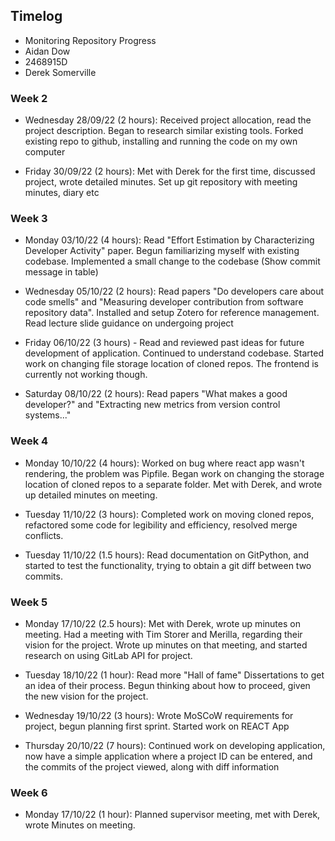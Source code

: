 ## Timelog

* Monitoring Repository Progress
* Aidan Dow
* 2468915D
* Derek Somerville


### Week 2
* Wednesday 28/09/22 (2 hours): Received project allocation, read the project description. Began to research similar existing tools. Forked existing repo to github, installing and running the code on my own computer

* Friday 30/09/22 (2 hours): Met with Derek for the first time, discussed project, wrote detailed minutes. Set up git repository with meeting minutes, diary etc


### Week 3
* Monday 03/10/22 (4 hours): Read "Effort Estimation by Characterizing Developer Activity" paper. Begun familiarizing myself with existing codebase. Implemented a small change to the codebase (Show commit message in table)

* Wednesday 05/10/22 (2 hours): Read papers "Do developers care about code smells" and "Measuring developer contribution from software repository data". Installed and setup Zotero for reference management. Read lecture slide guidance on undergoing project

* Friday 06/10/22 (3 hours) - Read and reviewed past ideas for future development of application. Continued to understand codebase. Started work on changing file storage location of cloned repos. The frontend is currently not working though.

* Saturday 08/10/22 (2 hours): Read papers "What makes a good developer?" and "Extracting new metrics from version control systems..." 


### Week 4
* Monday 10/10/22 (4 hours): Worked on bug where react app wasn't rendering, the problem was Pipfile. Began work on changing the storage location of cloned repos to a separate folder. Met with Derek, and wrote up detailed minutes on meeting.

* Tuesday 11/10/22 (3 hours): Completed work on moving cloned repos, refactored some code for legibility and efficiency, resolved merge conflicts.

* Tuesday 11/10/22 (1.5 hours): Read documentation on GitPython, and started to test the functionality, trying to obtain a git diff between two commits.

### Week 5
* Monday 17/10/22 (2.5 hours): Met with Derek, wrote up minutes on meeting. Had a meeting with Tim Storer and Merilla, regarding their vision for the project. Wrote up minutes on that meeting, and started research on using GitLab API for project.

* Tuesday 18/10/22 (1 hour): Read more "Hall of fame" Dissertations to get an idea of their process. Begun thinking about how to proceed, given the new vision for the project.

* Wednesday 19/10/22 (3 hours): Wrote MoSCoW requirements for project, begun planning first sprint. Started work on REACT App

* Thursday 20/10/22 (7 hours): Continued work on developing application, now have a simple application where a project ID can be entered, and the commits of the project viewed, along with diff information


### Week 6
* Monday 17/10/22 (1 hour): Planned supervisor meeting, met with Derek, wrote Minutes on meeting.